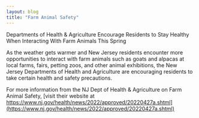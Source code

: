 ```yaml
---
layout: blog
title: "Farm Animal Safety"
---
```


Departments of Health & Agriculture Encourage Residents to Stay Healthy When Interacting With Farm Animals This Spring

As the weather gets warmer and New Jersey residents encounter more opportunities to interact with farm animals such as goats and alpacas at local farms, fairs, petting zoos, and other animal exhibitions, the New Jersey Departments of Health and Agriculture are encouraging residents to take certain health and safety precautions.

For more information from the NJ Dept of Health & Agriculture on Farm Animal Safety, [visit their website at https://www.nj.gov/health/news/2022/approved/20220427a.shtml](https://www.nj.gov/health/news/2022/approved/20220427a.shtml)
